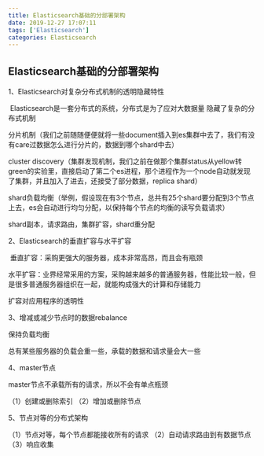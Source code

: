 ```yaml
---
title: Elasticsearch基础的分部署架构
date: 2019-12-27 17:07:11
tags: ['Elasticsearch']
categories: Elasticsearch
---
```


## Elasticsearch基础的分部署架构

1、Elasticsearch对复杂分布式机制的透明隐藏特性

​        Elasticsearch是一套分布式的系统，分布式是为了应对大数据量
隐藏了复杂的分布式机制

分片机制（我们之前随随便便就将一些document插入到es集群中去了，我们有没有care过数据怎么进行分片的，数据到哪个shard中去）

cluster discovery（集群发现机制，我们之前在做那个集群status从yellow转green的实验里，直接启动了第二个es进程，那个进程作为一个node自动就发现了集群，并且加入了进去，还接受了部分数据，replica shard）

shard负载均衡（举例，假设现在有3个节点，总共有25个shard要分配到3个节点上去，es会自动进行均匀分配，以保持每个节点的均衡的读写负载请求）

shard副本，请求路由，集群扩容，shard重分配

2、Elasticsearch的垂直扩容与水平扩容

​     垂直扩容：采购更强大的服务器，成本非常高昂，而且会有瓶颈

​     水平扩容：业界经常采用的方案，采购越来越多的普通服务器，性能比较一般，但是很多普通服务器组织在一起，就能构成强大的计算和存储能力

扩容对应用程序的透明性

3、增减或减少节点时的数据rebalance

保持负载均衡

总有某些服务器的负载会重一些，承载的数据和请求量会大一些

4、master节点

master节点不承载所有的请求，所以不会有单点瓶颈

（1）创建或删除索引
（2）增加或删除节点

5、节点对等的分布式架构

（1）节点对等，每个节点都能接收所有的请求
（2）自动请求路由到有数据节点
（3）响应收集

